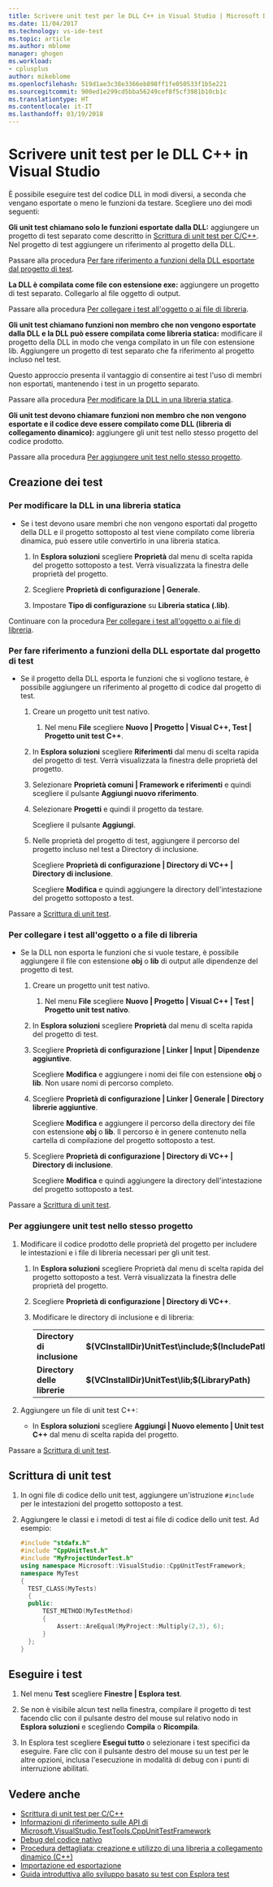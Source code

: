 ```yaml
---
title: Scrivere unit test per le DLL C++ in Visual Studio | Microsoft Docs
ms.date: 11/04/2017
ms.technology: vs-ide-test
ms.topic: article
ms.author: mblome
manager: ghogen
ms.workload:
- cplusplus
author: mikeblome
ms.openlocfilehash: 519d1ae3c38e3366eb898ff1fe050533f1b5e221
ms.sourcegitcommit: 900ed1e299cd5bba56249cef8f5cf3981b10cb1c
ms.translationtype: HT
ms.contentlocale: it-IT
ms.lasthandoff: 03/19/2018
---
```

# <a name="write-unit-tests-for-c-dlls-in-visual-studio"></a>Scrivere unit test per le DLL C++ in Visual Studio

 È possibile eseguire test del codice DLL in modi diversi, a seconda che vengano esportate o meno le funzioni da testare. Scegliere uno dei modi seguenti:

 **Gli unit test chiamano solo le funzioni esportate dalla DLL:** aggiungere un progetto di test separato come descritto in [Scrittura di unit test per C/C++](writing-unit-tests-for-c-cpp.md). Nel progetto di test aggiungere un riferimento al progetto della DLL.

 Passare alla procedura [Per fare riferimento a funzioni della DLL esportate dal progetto di test](#projectRef).

 **La DLL è compilata come file con estensione exe:** aggiungere un progetto di test separato. Collegarlo al file oggetto di output.

 Passare alla procedura [Per collegare i test all'oggetto o ai file di libreria](#objectRef).

 **Gli unit test chiamano funzioni non membro che non vengono esportate dalla DLL e la DLL può essere compilata come libreria statica:** modificare il progetto della DLL in modo che venga compilato in un file con estensione lib. Aggiungere un progetto di test separato che fa riferimento al progetto incluso nel test.

 Questo approccio presenta il vantaggio di consentire ai test l'uso di membri non esportati, mantenendo i test in un progetto separato.

 Passare alla procedura [Per modificare la DLL in una libreria statica](#staticLink).

 **Gli unit test devono chiamare funzioni non membro che non vengono esportate e il codice deve essere compilato come DLL (libreria di collegamento dinamico):** aggiungere gli unit test nello stesso progetto del codice prodotto.

 Passare alla procedura [Per aggiungere unit test nello stesso progetto](#sameProject).

## <a name="creating-the-tests"></a>Creazione dei test

###  <a name="staticLink"></a> Per modificare la DLL in una libreria statica

-   Se i test devono usare membri che non vengono esportati dal progetto della DLL e il progetto sottoposto al test viene compilato come libreria dinamica, può essere utile convertirlo in una libreria statica.

    1.  In **Esplora soluzioni** scegliere **Proprietà** dal menu di scelta rapida del progetto sottoposto a test. Verrà visualizzata la finestra delle proprietà del progetto.

    2.  Scegliere **Proprietà di configurazione | Generale**.

    3.  Impostare **Tipo di configurazione** su **Libreria statica (.lib)**.

 Continuare con la procedura [Per collegare i test all'oggetto o ai file di libreria](#objectRef).

###  <a name="projectRef"></a> Per fare riferimento a funzioni della DLL esportate dal progetto di test

-   Se il progetto della DLL esporta le funzioni che si vogliono testare, è possibile aggiungere un riferimento al progetto di codice dal progetto di test.

    1.  Creare un progetto unit test nativo.

        1.  Nel menu **File** scegliere **Nuovo | Progetto | Visual C++, Test | Progetto unit test C++**.

    2.  In **Esplora soluzioni** scegliere **Riferimenti** dal menu di scelta rapida del progetto di test. Verrà visualizzata la finestra delle proprietà del progetto.

    3.  Selezionare **Proprietà comuni | Framework e riferimenti** e quindi scegliere il pulsante **Aggiungi nuovo riferimento**.

    4.  Selezionare **Progetti** e quindi il progetto da testare.

         Scegliere il pulsante **Aggiungi**.

    5.  Nelle proprietà del progetto di test, aggiungere il percorso del progetto incluso nel test a Directory di inclusione.

         Scegliere **Proprietà di configurazione | Directory di VC++ | Directory di inclusione**.

         Scegliere **Modifica** e quindi aggiungere la directory dell'intestazione del progetto sottoposto a test.

 Passare a [Scrittura di unit test](#addTests).

###  <a name="objectRef"></a> Per collegare i test all'oggetto o a file di libreria

-   Se la DLL non esporta le funzioni che si vuole testare, è possibile aggiungere il file con estensione **obj** o **lib** di output alle dipendenze del progetto di test.

    1.  Creare un progetto unit test nativo.

        1.  Nel menu **File** scegliere **Nuovo | Progetto | Visual C++ | Test | Progetto unit test nativo**.

    2.  In **Esplora soluzioni** scegliere **Proprietà** dal menu di scelta rapida del progetto di test.

    3.  Scegliere **Proprietà di configurazione | Linker | Input | Dipendenze aggiuntive**.

         Scegliere **Modifica** e aggiungere i nomi dei file con estensione **obj** o **lib**. Non usare nomi di percorso completo.

    4.  Scegliere **Proprietà di configurazione | Linker | Generale | Directory librerie aggiuntive**.

         Scegliere **Modifica** e aggiungere il percorso della directory dei file con estensione **obj** o **lib**. Il percorso è in genere contenuto nella cartella di compilazione del progetto sottoposto a test.

    5.  Scegliere **Proprietà di configurazione | Directory di VC++ | Directory di inclusione**.

         Scegliere **Modifica** e quindi aggiungere la directory dell'intestazione del progetto sottoposto a test.

 Passare a [Scrittura di unit test](#addTests).

###  <a name="sameProject"></a> Per aggiungere unit test nello stesso progetto

1.  Modificare il codice prodotto delle proprietà del progetto per includere le intestazioni e i file di libreria necessari per gli unit test.

    1.  In **Esplora soluzioni** scegliere Proprietà dal menu di scelta rapida del progetto sottoposto a test. Verrà visualizzata la finestra delle proprietà del progetto.

    2.  Scegliere **Proprietà di configurazione | Directory di VC++**.

    3.  Modificare le directory di inclusione e di libreria:

        |||
        |-|-|
        |**Directory di inclusione** | **$(VCInstallDir)UnitTest\include;$(IncludePath)**|
        |**Directory delle librerie** | **$(VCInstallDir)UnitTest\lib;$(LibraryPath)**|

2.  Aggiungere un file di unit test C++:

    -   In **Esplora soluzioni** scegliere **Aggiungi | Nuovo elemento | Unit test C++** dal menu di scelta rapida del progetto.

 Passare a [Scrittura di unit test](#addTests).

##  <a name="addTests"></a> Scrittura di unit test

1.  In ogni file di codice dello unit test, aggiungere un'istruzione `#include` per le intestazioni del progetto sottoposto a test.

2.  Aggiungere le classi e i metodi di test ai file di codice dello unit test. Ad esempio:

    ```cpp
    #include "stdafx.h"
    #include "CppUnitTest.h"
    #include "MyProjectUnderTest.h"
    using namespace Microsoft::VisualStudio::CppUnitTestFramework;
    namespace MyTest
    {
      TEST_CLASS(MyTests)
      {
      public:
          TEST_METHOD(MyTestMethod)
          {
              Assert::AreEqual(MyProject::Multiply(2,3), 6);
          }
      };
    }
    ```

## <a name="run-the-tests"></a>Eseguire i test

1.  Nel menu **Test** scegliere **Finestre | Esplora test**.

1. Se non è visibile alcun test nella finestra, compilare il progetto di test facendo clic con il pulsante destro del mouse sul relativo nodo in **Esplora soluzioni** e scegliendo **Compila** o **Ricompila**.

1.  In Esplora test scegliere **Esegui tutto** o selezionare i test specifici da eseguire. Fare clic con il pulsante destro del mouse su un test per le altre opzioni, inclusa l'esecuzione in modalità di debug con i punti di interruzione abilitati.

## <a name="see-also"></a>Vedere anche

- [Scrittura di unit test per C/C++](writing-unit-tests-for-c-cpp.md)
- [Informazioni di riferimento sulle API di Microsoft.VisualStudio.TestTools.CppUnitTestFramework](../test/microsoft-visualstudio-testtools-cppunittestframework-api-reference.md)
- [Debug del codice nativo](../debugger/debugging-native-code.md)
- [Procedura dettagliata: creazione e utilizzo di una libreria a collegamento dinamico (C++)](/cpp/build/walkthrough-creating-and-using-a-dynamic-link-library-cpp)
- [Importazione ed esportazione](/cpp/build/importing-and-exporting)
- [Guida introduttiva allo sviluppo basato su test con Esplora test](../test/quick-start-test-driven-development-with-test-explorer.md)
